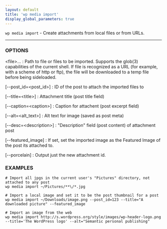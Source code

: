 ```yaml
---
layout: default
title: 'wp media import'
display_global_parameters: true
---
```


`wp media import` - Create attachments from local files or from URLs.

<hr />

### OPTIONS

&lt;file&gt;...
: Path to file or files to be imported. Supports the glob(3) capabilities of the current shell.
    If file is recognized as a URL (for example, with a scheme of http or ftp), the file will be
    downloaded to a temp file before being sideloaded.

[\--post_id=&lt;post_id&gt;]
: ID of the post to attach the imported files to

[\--title=&lt;title&gt;]
: Attachment title (post title field)

[\--caption=&lt;caption&gt;]
: Caption for attachent (post excerpt field)

[\--alt=&lt;alt_text&gt;]
: Alt text for image (saved as post meta)

[\--desc=&lt;description&gt;]
: "Description" field (post content) of attachment post

[\--featured_image]
: If set, set the imported image as the Featured Image of the post its attached to.

[\--porcelain]
: Output just the new attachment id.

### EXAMPLES

    # Import all jpgs in the current user's "Pictures" directory, not attached to any post
    wp media import ~/Pictures/**\/*.jpg

    # Import a local image and set it to be the post thumbnail for a post
    wp media import ~/Downloads/image.png --post_id=123 --title="A downloaded picture" --featured_image

    # Import an image from the web
    wp media import http://s.wordpress.org/style/images/wp-header-logo.png --title='The WordPress logo' --alt="Semantic personal publishing"



